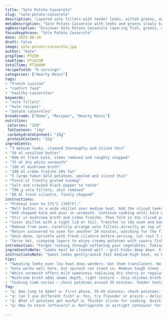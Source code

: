 ```yaml
---
title: "Sole Potato Casserole"
slug: "sole-potato-casserole"
description: "Layered sole fillets with tender leeks, wilted greens, and sliced potatoes. Cooked slowly in creamy broth, infused with white wine and aromatic spices. No nuts, gluten, or eggs. Requires gradual softening of vegetables before baking to meld flavors perfectly. Adjust seasoning with nutmeg, salt, and pepper to taste. Finished with fresh herbs for brightness."
metaDescription: "Sole Potato Casserole with leeks and greens slowly baked in creamy broth offers depth with mushrooms and a hint of vermouth. Comforting dish."
ogDescription: "Discover Sole Potato Casserole layering fish, greens, and creamy potatoes. Packed with flavor and aroma, perfect for gatherings at home."
focusKeyphrase: "Sole Potato Casserole"
date: 2025-08-18
draft: false
image: sole-potato-casserole.jpg
author: "Kate"
prepTime: PT25M
cookTime: PT1H15M
totalTime: PT1H40M
recipeYield: "6 servings"
categories: ["Hearty Mains"]
tags:
- "French cuisine"
- "comfort food"
- "healthy casseroles"
keywords:
- "sole fillets"
- "kale recipes"
- "potato casseroles"
breadcrumb: ["Home", "Recipes", "Hearty Mains"]
nutrition: 
 calories: "320"
 fatContent: "14g"
 carbohydrateContent: "28g"
 proteinContent: "25g"
ingredients:
- "3 medium leeks, cleaned thoroughly and sliced thin"
- "50 ml unsalted butter"
- "800 ml fresh kale, stems removed and roughly chopped"
- "75 ml dry white vermouth"
- "100 ml mushroom broth"
- "200 ml crème fraîche 20% fat"
- "5 large Yukon Gold potatoes, peeled and sliced thin"
- "Pinch of freshly grated nutmeg"
- "Salt and cracked black pepper to taste"
- "700 g sole fillets, skin removed"
- "80 ml fresh cilantro, finely chopped"
instructions:
- "Preheat oven to 175°C (350°F)."
- "Melt butter in a wide skillet over medium heat. Add the sliced leeks; sweat gently for about 7 minutes, stirring frequently. Avoid any browning – soft translucent leeks only."
- "Add chopped kale and pour in vermouth. Continue cooking until kale wilts and most liquid evaporates. You'll hear the sizzle slow down and see the greens collapse."
- "Stir in mushroom broth and crème fraîche. Then fold in the sliced potatoes; stir until mixture is uniform. Season with nutmeg, salt, and pepper. The cream should coat the veggies lightly without pooling."
- "Cover skillet with a tight lid or foil. Transfer to the oven and bake for 35-45 minutes. Check by piercing potatoes with a knife – they should be tender but hold shape."
- "Remove from oven. Carefully arrange sole fillets directly on top of potato-leek base. Lightly season with salt and pepper; fish cooks quickly and will release juices."
- "Return uncovered to oven for another 20 minutes, watching for the fish to turn opaque and flaky around edges. Avoid overcooking to prevent dryness."
- "Once done, sprinkle with fresh cilantro before serving. Let rest 5 minutes for flavors to meld subtly."
- "Serve hot, scooping layers to enjoy creamy potatoes with savory fish and herbal brightness."
introduction: "Forget rushing through softening your vegetables. Taking extra minutes sweating leeks on medium heat sets the base flavor. No color, just soft silkiness. Kale replaces spinach here – a sturdier green that holds texture better when baked, introduces slight earthiness. Vermouth over wine cuts acidity with subtle sweetness but regular white wine or dry sherry works fine. The broth? Mushroom broth gives umami depth without overpowering. Crème fraîche thickens without clumping. Precise timing matters — potatoes can go from floppy to mush quickly; use thicker slices for gentle bite. The sole, delicate white fillets, barely need seasoning. Too much salt or overbaking ruins moisture. Cilantro freshens; parsley or chives... fine substitutes if you prefer. Preparation fuss is minimal but watch for scent changes: herbs blending, cream simmering, wine evaporating — all signals you’re on right track."
ingredientsNote: "Leeks must be cleaned well – grit hides deep down. Slice thin to ensure even sweating and integrate fully without raw crunch in final. Butter quality counts here; better flavor in fat coating tender vegetables. Kale’s leaves should be tough stems removed—fibrous stems mean uneven cooking or bitter chunks. Vermouth adds mild sweet herbal notes, suitable substitute for dry sherry or white vermouth alternatives if unavailable. Mushroom broth preferred over chicken for lighter taste and keeping fish focus; vegetable broth works too but may cost umami. Crème fraîche used instead of standard cream resists splitting under heat. Yukon Gold recommended for waxy texture, holding shape better than Russets. Sole is a delicate fish – most white flaky fish fillets (flounder, plaice) interchangeable but avoid oily fish impacting balance. Cilantro adds fresh citrusy lift; parsley or chives swap if disfavored. Seasoning essentials: fresh cracked pepper, kosher salt, nutmeg ground near cooking preserves aroma."
instructionsNote: "Sweat leeks gently—avoid fast medium-high heat, no browning—translucency is your first big sign. Kale wilting signals readiness; liquid should sizzle softly but not drown vegetables. Vermouth must mostly cook off to reduce sharp alcohol bite; smell should shift to subtle herbs and slightly sweet fragrance. Stir creams in low temp prevents curdling; fold potatoes carefully. Cover during oven braise traps steam ensuring even cooking—check doneness visually and by tender stabbing with tip of knife. Adding sole in mid-cook protects fish texture; exposing it last 15-20 minutes scraps sogginess, leaves it moist. Skinless fillets avoid fishy odors and ensure even heat penetration. After baking, resting is key — flavors settle, liquid consolidates, fish firms slightly making dish easier to portion. Keep herbs off until final—heat dulls fragrance. Leftovers reheat gently with splash of broth to maintain moisture."
tips:
- "Sweating leeks over low heat does wonders. Get them translucent. No browning — focus only on soft texture. The fragrance? Should be aromatic."
- "Kale works well here, but spinach can stand in. Remove tough stems - nobody wants bitterness. Chop into manageable sizes for even cooking."
- "White vermouth offers mild sweetness replacing dry sherry or regular wine. Both are fine too. Just avoid anything too sweet. Balance is key."
- "Mushroom broth adds umami depth, right texture — skip chicken broth. Vegetable broth? Works but watch flavor intensity; not all broths are equal."
- "Cooking time varies — check potatoes around 35 minutes. Tender texture but not mushy ideal. Too soft, they ruin. Cut thicker slices for better bite."
faq:
- "q: How long to bake? a: First phase, 35-45 minutes; check potatoes. Then add sole for another 20 minutes. Ensure fish is gentle, not dry."
- "q: Can I use different fish? a: Yes, try flounder or plaice — delicate white fish works. Avoid oily varieties. They disrupt the flavor balance."
- "q: What if potatoes get mushy? a: Thicker slices for cooking. Quick check visually. Stabbing test with knife helpful. Remove if overcooked."
- "q: How to store leftovers? a: Refrigerate in airtight container for 2-3 days. Reheat gently with splash of broth — keeps moisture intact."

---
```

